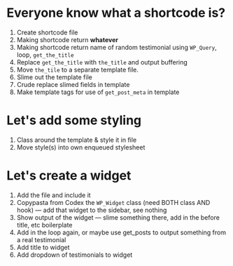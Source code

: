 # Everyone know what a shortcode is?

1. Create shortcode file
2. Making shortcode return __whatever__
3. Making shortcode return name of random testimonial using `WP_Query`, loop, `get_the_title`
4. Replace `get_the_title` with `the_title` and output buffering
5. Move `the_tile` to a separate template file.
6. Slime out the template file
7. Crude replace slimed fields in template
8. Make template tags for use of `get_post_meta` in template

# Let's add some styling

1. Class around the template & style it in file
2. Move style(s) into own enqueued stylesheet

# Let's create a widget

1. Add the file and include it
2. Copypasta from Codex the `WP_Widget` class (need BOTH class AND hook) — add that widget to the sidebar, see nothing
3. Show output of the widget — slime something there, add in the before title, etc boilerplate
4. Add in the loop again, or maybe use get_posts to output something from a real testimonial
5. Add title to widget
6. Add dropdown of testimonials to widget

